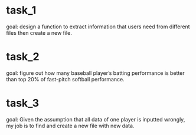 # task_1
goal: design a function to extract information that users need from different files then create a new file. 

# task_2
goal: figure out how many baseball player’s batting performance is better than top 20% of fast-pitch softball performance.

# task_3
goal: Given the assumption that all data of one player is inputted wrongly, my job is to find and create a new file with new data.
